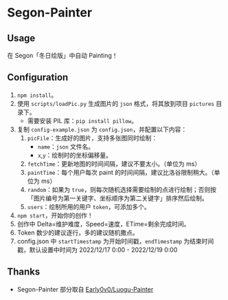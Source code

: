 # Segon-Painter

## Usage

在 Segon「冬日绘版」中自动 Painting！

## Configuration

1. `npm install`。
2. 使用 `scripts/loadPic.py` 生成图片的 `json` 格式，将其放到项目 `pictures` 目录下。
    - 需要安装 PIL 库：`pip install pillow`。
3. 复制 `config-example.json` 为 `config.json`，并配置以下内容：
    1. `picFile`：生成好的图片，支持多张图同时绘制：
        - `name`：`json` 文件名。
        - `x`,`y`：绘制时的坐标偏移量。
    2. `fetchTime`：更新地图的时间间隔，建议不要太小。（单位为 ms）
    3. `paintTime`：每个用户每次 paint 的时间间隔，建议比洛谷限制稍大。（单位为 ms）
    4. `random`：如果为 `true`，则每次随机选择需要绘制的点进行绘制；否则按「图片编号为第一关键字、坐标顺序为第二关键字」排序然后绘制。
    5. `users`：绘制所用的用户 `token`，可添加多个。
5. `npm start`，开始你的创作！
6. 创作中 Delta=维护难度，Speed=速度，ETime=剩余完成时间。
7. Token 数少的建议逐行，多的建议随机撒点。
8. config.json 中 `startTimestamp` 为开始时间戳，`endTimestamp` 为结束时间戳，默认设置中时间为 2022/12/17 0:00 - 2022/12/19 0:00

## Thanks

- Segon-Painter 部分取自 [Early0v0/Luogu-Painter](https://github.com/Early0v0/Luogu-Painter)
